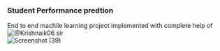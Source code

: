### Student Performance predtion 
End to end machile learning project implemented with complete help of   ![@Krishnaik06](https://github.com/Krishnaik06) sir<br>
![Screenshot (39)](https://github.com/Govardhan211103/Student_performance_prediction/assets/112187319/28f9a7eb-027c-415a-a07a-3ce88b7d78e8)

